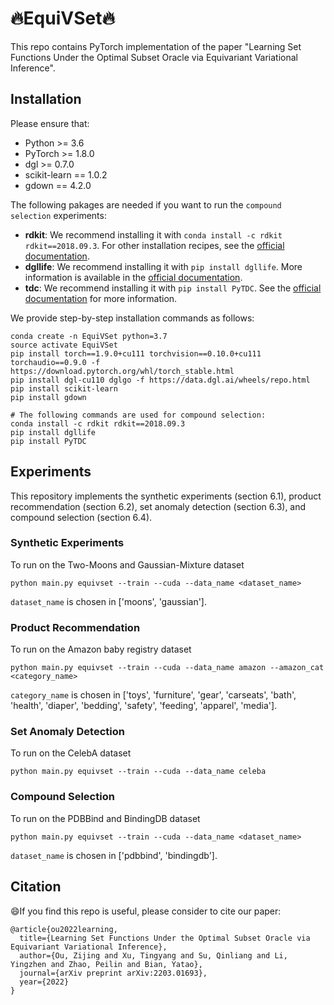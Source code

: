 # :fire:EquiVSet:fire:

This repo contains PyTorch implementation of the paper "Learning Set Functions Under the Optimal Subset Oracle via Equivariant Variational Inference".

## Installation

Please ensure that:

- Python >= 3.6
- PyTorch >= 1.8.0
- dgl >= 0.7.0
- scikit-learn == 1.0.2
- gdown == 4.2.0

The following pakages are needed if you want to run the `compound selection` experiments:

- **rdkit**: We recommend installing it with `conda install -c rdkit rdkit==2018.09.3`. For other installation recipes, see the [official documentation](https://www.rdkit.org/docs/Install.html).
- **dgllife**: We recommend installing it with `pip install dgllife`. More information is available in the [official documentation](https://lifesci.dgl.ai/install/index.html).
- **tdc**: We recommend installing it with `pip install PyTDC`. See the [official documentation](https://tdc.readthedocs.io/en/main/install.html) for more information.

We provide step-by-step installation commands as follows:

```
conda create -n EquiVSet python=3.7
source activate EquiVSet
pip install torch==1.9.0+cu111 torchvision==0.10.0+cu111 torchaudio==0.9.0 -f https://download.pytorch.org/whl/torch_stable.html
pip install dgl-cu110 dglgo -f https://data.dgl.ai/wheels/repo.html
pip install scikit-learn
pip install gdown

# The following commands are used for compound selection:
conda install -c rdkit rdkit==2018.09.3
pip install dgllife
pip install PyTDC
```

## Experiments

This repository implements the synthetic experiments (section 6.1), product recommendation (section 6.2), set anomaly detection (section 6.3), and compound selection (section 6.4).

### Synthetic Experiments

To run on the Two-Moons and Gaussian-Mixture dataset
```
python main.py equivset --train --cuda --data_name <dataset_name>
```
`dataset_name` is chosen in ['moons', 'gaussian'].

### Product Recommendation

To run on the Amazon baby registry dataset
```
python main.py equivset --train --cuda --data_name amazon --amazon_cat <category_name>
```
`category_name` is chosen in ['toys', 'furniture', 'gear', 'carseats', 'bath', 'health', 'diaper', 'bedding', 'safety', 'feeding', 'apparel', 'media'].

### Set Anomaly Detection

To run on the CelebA dataset
```
python main.py equivset --train --cuda --data_name celeba
```

### Compound Selection

To run on the PDBBind and BindingDB dataset
```
python main.py equivset --train --cuda --data_name <dataset_name>
```
`dataset_name` is chosen in ['pdbbind', 'bindingdb'].

## Citation

:smile:If you find this repo is useful, please consider to cite our paper:
```
@article{ou2022learning,
  title={Learning Set Functions Under the Optimal Subset Oracle via Equivariant Variational Inference},
  author={Ou, Zijing and Xu, Tingyang and Su, Qinliang and Li, Yingzhen and Zhao, Peilin and Bian, Yatao},
  journal={arXiv preprint arXiv:2203.01693},
  year={2022}
}
```